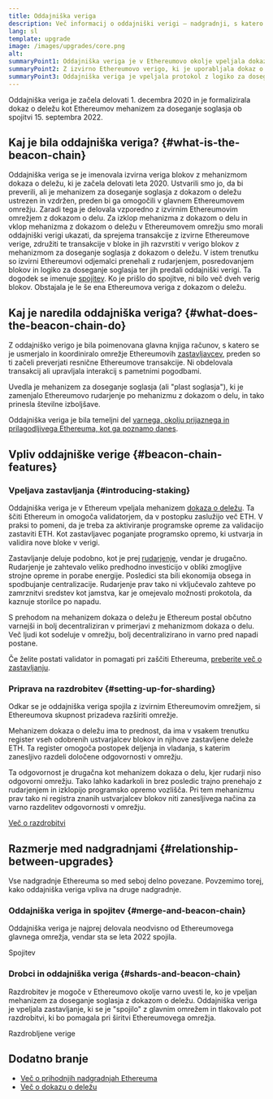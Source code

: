 ```yaml
---
title: Oddajniška veriga
description: Več informacij o oddajniški verigi – nadgradnji, s katero je bil uveden Ethereum z dokazom o deležu.
lang: sl
template: upgrade
image: /images/upgrades/core.png
alt: 
summaryPoint1: Oddajniška veriga je v Ethereumovo okolje vpeljala dokaz o deležu.
summaryPoint2: Z izvirno Ethereumovo verigo, ki je uporabljala dokaz o delu, je bila spojena septembra 2022.
summaryPoint3: Oddajniška veriga je vpeljala protokol z logiko za doseganje soglasja in blokiranja lažnih govoric, ki zdaj ščiti Ethereum.
---
```


<UpgradeStatus isShipped dateKey="page-upgrades:page-upgrades-beacon-date">
  Oddajniška veriga je začela delovati 1. decembra 2020 in je formalizirala dokaz o deležu kot Ethereumov mehanizem za doseganje soglasja ob spojitvi 15. septembra 2022.
</UpgradeStatus>

## Kaj je bila oddajniška veriga? {#what-is-the-beacon-chain}

Oddajniška veriga se je imenovala izvirna veriga blokov z mehanizmom dokaza o deležu, ki je začela delovati leta 2020. Ustvarili smo jo, da bi preverili, ali je mehanizem za doseganje soglasja z dokazom o deležu ustrezen in vzdržen, preden bi ga omogočili v glavnem Ethereumovem omrežju. Zaradi tega je delovala vzporedno z izvirnim Ethereumovim omrežjem z dokazom o delu. Za izklop mehanizma z dokazom o delu in vklop mehanizma z dokazom o deležu v Ethereumovem omrežju smo morali oddajniški verigi ukazati, da sprejema transakcije z izvirne Ethereumove verige, združiti te transakcije v bloke in jih razvrstiti v verigo blokov z mehanizmom za doseganje soglasja z dokazom o deležu. V istem trenutku so izvirni Ethereumovi odjemalci prenehali z rudarjenjem, posredovanjem blokov in logiko za doseganje soglasja ter jih predali oddajniški verigi. Ta dogodek se imenuje [spojitev](/roadmap/merge/). Ko je prišlo do spojitve, ni bilo več dveh verig blokov. Obstajala je le še ena Ethereumova veriga z dokazom o deležu.

## Kaj je naredila oddajniška veriga? {#what-does-the-beacon-chain-do}

Z oddajniško verigo je bila poimenovana glavna knjiga računov, s katero se je usmerjalo in koordiniralo omrežje Ethereumovih [zastavljavcev](/staking/), preden so ti začeli preverjati resnične Ethereumove transakcije. Ni obdelovala transakcij ali upravljala interakcij s pametnimi pogodbami.

Uvedla je mehanizem za doseganje soglasja (ali "plast soglasja"), ki je zamenjalo Ethereumovo rudarjenje po mehanizmu z dokazom o delu, in tako prinesla številne izboljšave.

Oddajniška veriga je bila temeljni del [varnega, okolju prijaznega in prilagodljivega Ethereuma, kot ga poznamo danes](/roadmap/vision/).

## Vpliv oddajniške verige {#beacon-chain-features}

### Vpeljava zastavljanja {#introducing-staking}

Oddajniška veriga je v Ethereum vpeljala mehanizem [dokaza o deležu](/developers/docs/consensus-mechanisms/pos/). Ta ščiti Ethereum in omogoča validatorjem, da v postopku zaslužijo več ETH. V praksi to pomeni, da je treba za aktiviranje programske opreme za validacijo zastaviti ETH. Kot zastavljavec poganjate programsko opremo, ki ustvarja in validira nove bloke v verigi.

Zastavljanje deluje podobno, kot je prej [rudarjenje](/developers/docs/consensus-mechanisms/pow/mining/), vendar je drugačno. Rudarjenje je zahtevalo veliko predhodno investicijo v obliki zmogljive strojne opreme in porabe energije. Posledici sta bili ekonomija obsega in spodbujanje centralizacije. Rudarjenje prav tako ni vključevalo zahteve po zamrznitvi sredstev kot jamstva, kar je omejevalo možnosti prokotola, da kaznuje storilce po napadu.

S prehodom na mehanizem dokaza o deležu je Ethereum postal občutno varnejši in bolj decentraliziran v primerjavi z mehanizmom dokaza o delu. Več ljudi kot sodeluje v omrežju, bolj decentralizirano in varno pred napadi postane.

<Alert variant="update">
<Emoji text=":money_bag:" className="text-4xl"/>
<AlertContent>
<AlertDescription>
  Če želite postati validator in pomagati pri zaščiti Ethereuma, <a href="/staking/">preberite več o zastavljanju</a>.
</AlertDescription>
</AlertContent>
</Alert>

### Priprava na razdrobitev {#setting-up-for-sharding}

Odkar se je oddajniška veriga spojila z izvirnim Ethereumovim omrežjem, si Ethereumova skupnost prizadeva razširiti omrežje.

Mehanizem dokaza o deležu ima to prednost, da ima v vsakem trenutku register vseh odobrenih ustvarjalcev blokov in njihove zastavljene deleže ETH. Ta register omogoča postopek deljenja in vladanja, s katerim zanesljivo razdeli določene odgovornosti v omrežju.

Ta odgovornost je drugačna kot mehanizem dokaza o delu, kjer rudarji niso odgovorni omrežju. Tako lahko kadarkoli in brez posledic trajno prenehajo z rudarjenjem in izklopijo programsko opremo vozlišča. Pri tem mehanizmu prav tako ni registra znanih ustvarjalcev blokov niti zanesljivega načina za varno razdelitev odgovornosti v omrežju.

[Več o razdrobitvi](/roadmap/danksharding/)

## Razmerje med nadgradnjami {#relationship-between-upgrades}

Vse nadgradnje Ethereuma so med seboj delno povezane. Povzemimo torej, kako oddajniška veriga vpliva na druge nadgradnje.

### Oddajniška veriga in spojitev {#merge-and-beacon-chain}

Oddajniška veriga je najprej delovala neodvisno od Ethereumovega glavnega omrežja, vendar sta se leta 2022 spojila.

<ButtonLink href="/roadmap/merge/">
  Spojitev
</ButtonLink>

### Drobci in oddajniška veriga {#shards-and-beacon-chain}

Razdrobitev je mogoče v Ethereumovo okolje varno uvesti le, ko je vpeljan mehanizem za doseganje soglasja z dokazom o deležu. Oddajniška veriga je vpeljala zastavljanje, ki se je "spojilo" z glavnim omrežem in tlakovalo pot razdrobitvi, ki bo pomagala pri širitvi Ethereumovega omrežja.

<ButtonLink href="/roadmap/danksharding/">
  Razdrobljene verige
</ButtonLink>

## Dodatno branje

- [Več o prihodnjih nadgradnjah Ethereuma](/roadmap/vision)
- [Več o dokazu o deležu](/developers/docs/consensus-mechanisms/pos)
